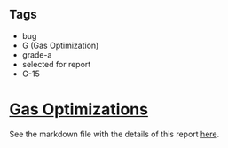 ## Tags

- bug
- G (Gas Optimization)
- grade-a
- selected for report
- G-15

# [Gas Optimizations](https://github.com/code-423n4/2023-01-numoen-findings/issues/98) 

See the markdown file with the details of this report [here](https://github.com/code-423n4/2023-01-numoen-findings/blob/main/data/NoamYakov-G.md).